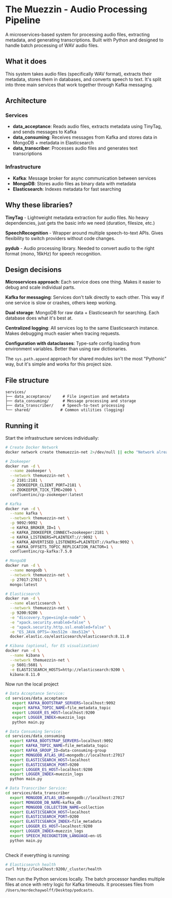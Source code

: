 # The Muezzin - Audio Processing Pipeline

A microservices-based system for processing audio files, extracting metadata, and generating transcriptions. Built with Python and designed to handle batch processing of WAV audio files.

## What it does

This system takes audio files (specifically WAV format), extracts their metadata, stores them in databases, and converts speech to text. It's split into three main services that work together through Kafka messaging.

## Architecture

### Services
- **data_acceptance**: Reads audio files, extracts metadata using TinyTag, and sends messages to Kafka
- **data_consuming**: Receives messages from Kafka and stores data in MongoDB + metadata in Elasticsearch  
- **data_transcriber**: Processes audio files and generates text transcriptions

### Infrastructure
- **Kafka**: Message broker for async communication between services
- **MongoDB**: Stores audio files as binary data with metadata
- **Elasticsearch**: Indexes metadata for fast searching

## Why these libraries?

**TinyTag** - Lightweight metadata extraction for audio files. No heavy dependencies, just gets the basic info we need (duration, filesize, etc.)

**SpeechRecognition** - Wrapper around multiple speech-to-text APIs. Gives flexibility to switch providers without code changes.

**pydub** - Audio processing library. Needed to convert audio to the right format (mono, 16kHz) for speech recognition.

## Design decisions

**Microservices approach**: Each service does one thing. Makes it easier to debug and scale individual parts.

**Kafka for messaging**: Services don't talk directly to each other. This way if one service is slow or crashes, others keep working.

**Dual storage**: MongoDB for raw data + Elasticsearch for searching. Each database does what it's best at.

**Centralized logging**: All services log to the same Elasticsearch instance. Makes debugging much easier when tracing requests.

**Configuration with dataclasses**: Type-safe config loading from environment variables. Better than using raw dictionaries.

The `sys.path.append` approach for shared modules isn't the most "Pythonic" way, but it's simple and works for this project size.

## File structure

```
services/
├── data_acceptance/     # File ingestion and metadata
├── data_consuming/      # Message processing and storage  
├── data_transcriber/    # Speech-to-text processing
└── shared/             # Common utilities (logging)
```

## Running it

Start the infrastructure services individually:

```bash
# Create Docker Network
docker network create themuezzin-net 2>/dev/null || echo "Network already exists"

# Zookeeper
docker run -d \
  --name zookeeper \
  --network themuezzin-net \
  -p 2181:2181 \
  -e ZOOKEEPER_CLIENT_PORT=2181 \
  -e ZOOKEEPER_TICK_TIME=2000 \
  confluentinc/cp-zookeeper:latest

# Kafka
docker run -d \
  --name kafka \
  --network themuezzin-net \
  -p 9092:9092 \
  -e KAFKA_BROKER_ID=1 \
  -e KAFKA_ZOOKEEPER_CONNECT=zookeeper:2181 \
  -e KAFKA_LISTENERS=PLAINTEXT://:9092 \
  -e KAFKA_ADVERTISED_LISTENERS=PLAINTEXT://kafka:9092 \
  -e KAFKA_OFFSETS_TOPIC_REPLICATION_FACTOR=1 \
  confluentinc/cp-kafka:7.5.0

# MongoDB
docker run -d \
  --name mongodb \
  --network themuezzin-net \
  -p 27017:27017 \
  mongo:latest

# Elasticsearch
docker run -d \
  --name elasticsearch \
  --network themuezzin-net \
  -p 9200:9200 \
  -e "discovery.type=single-node" \
  -e "xpack.security.enabled=false" \
  -e "xpack.security.http.ssl.enabled=false" \
  -e "ES_JAVA_OPTS=-Xms512m -Xmx512m" \
  docker.elastic.co/elasticsearch/elasticsearch:8.11.0

# Kibana (optional, for ES visualization)
docker run -d \
  --name kibana \
  --network themuezzin-net \
  -p 5601:5601 \
  -e ELASTICSEARCH_HOSTS=http://elasticsearch:9200 \
  kibana:8.11.0
```

Now run the local project

```bash
# Data Acceptance Service:
cd services/data_acceptance
   export KAFKA_BOOTSTRAP_SERVERS=localhost:9092
   export KAFKA_TOPIC_NAME=file_metadata_topic
   export LOGGER_ES_HOST=localhost:9200
   export LOGGER_INDEX=muezzin_logs
   python main.py

# Data Consuming Service:
cd services/data_consuming
  export KAFKA_BOOTSTRAP_SERVERS=localhost:9092
  export KAFKA_TOPIC_NAME=file_metadata_topic
  export KAFKA_GROUP_ID=data-consuming-group
  export MONGODB_ATLAS_URI=mongodb://localhost:27017
  export ELASTICSEARCH_HOST=localhost
  export ELASTICSEARCH_PORT=9200
  export LOGGER_ES_HOST=localhost:9200
  export LOGGER_INDEX=muezzin_logs
  python main.py

# Data Transcriber Service:
cd services/data_transcriber
  export MONGODB_ATLAS_URI=mongodb://localhost:27017
  export MONGODB_DB_NAME=kafka_db
  export MONGODB_COLLECTION_NAME=collection
  export ELASTICSEARCH_HOST=localhost
  export ELASTICSEARCH_PORT=9200
  export ELASTICSEARCH_INDEX=file_metadata
  export LOGGER_ES_HOST=localhost:9200
  export LOGGER_INDEX=muezzin_logs
  export SPEECH_RECOGNITION_LANGUAGE=en-US
  python main.py
   
```

Check if everything is running:
```bash
# Elasticsearch health
curl http://localhost:9200/_cluster/health
```


Then run the Python services locally. The batch processor handles multiple files at once with retry logic for Kafka timeouts. It processes files from `/Users/mordechaywolff/Desktop/podcasts`.

